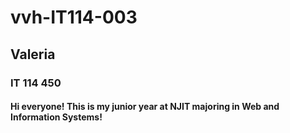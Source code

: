 # vvh-IT114-003
## Valeria
### IT 114 450
#### Hi everyone! This is my junior year at NJIT majoring in Web and Information Systems!
